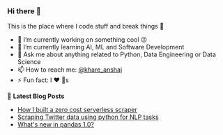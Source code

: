 ### Hi there 👋
This is the place where I code stuff and break things :rofl:

- 🔭 I’m currently working on something cool :wink:
- 🌱 I’m currently learning AI, ML and Software Development
- 💬 Ask me about anything related to Python, Data Engineering or Data Science
- 📫 How to reach me: [@khare_anshaj](https://twitter.com/khare_anshaj)
- ⚡ Fun fact: I :heart: :dog:s

📕 **Latest Blog Posts**
<!-- BLOG-POST-LIST:START -->
- [How I built a zero cost serverless scraper ](https://dev.to/anshaj/how-i-built-a-zero-cost-completely-serverless-scraper-20io)
- [Scraping Twitter data using python for NLP tasks](https://dev.to/anshaj/scraping-twitter-data-using-python-for-nlp-tasks-2je7)
- [What's new in pandas 1.0?](https://dev.to/anshaj/what-s-new-in-pandas-1-0-215l)
<!-- BLOG-POST-LIST:END -->
